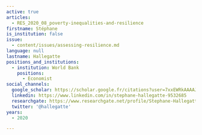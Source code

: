 ```yaml
---
active: true
articles:
  - RES_2020_08_poverty-inequalities-and-resilience
firstname: Stéphane
is_institution: false
issue:
  - content/issues/assessing-resilience.md
language: null
lastname: Hallegatte
positions_and_institutions:
  - institution: World Bank
    positions:
      - Economist
social_channels:
  google_scholar: https://scholar.google.fr/citations?user=7xxEWRkAAAAJ&hl=fr
  linkedin: https://www.linkedin.com/in/stephane-hallegatte-9532685
  researchgate: https://www.researchgate.net/profile/Stephane-Hallegatte
  twitter: '@hallegatte'
years:
  - 2020

---
```

